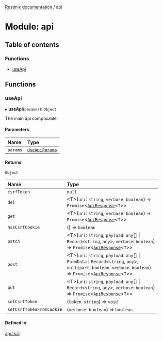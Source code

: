 [Restmix documentation](../README.md) / api

# Module: api

## Table of contents

### Functions

- [useApi](api.md#useapi)

## Functions

### useApi

▸ **useApi**(`params?`): `Object`

The main api composable

#### Parameters

| Name | Type |
| :------ | :------ |
| `params` | [`UseApiParams`](../interfaces/interfaces.UseApiParams.md) |

#### Returns

`Object`

| Name | Type |
| :------ | :------ |
| `csrfToken` | ``null`` |
| `del` | <T\>(`uri`: `string`, `verbose`: `boolean`) => `Promise`<[`ApiResponse`](../interfaces/interfaces.ApiResponse.md)<`T`\>\> |
| `get` | <T\>(`uri`: `string`, `verbose`: `boolean`) => `Promise`<[`ApiResponse`](../interfaces/interfaces.ApiResponse.md)<`T`\>\> |
| `hasCsrfCookie` | () => `boolean` |
| `patch` | <T\>(`uri`: `string`, `payload`: `any`[] \| `Record`<`string`, `any`\>, `verbose`: `boolean`) => `Promise`<[`ApiResponse`](../interfaces/interfaces.ApiResponse.md)<`T`\>\> |
| `post` | <T\>(`uri`: `string`, `payload`: `any`[] \| `FormData` \| `Record`<`string`, `any`\>, `multipart`: `boolean`, `verbose`: `boolean`) => `Promise`<[`ApiResponse`](../interfaces/interfaces.ApiResponse.md)<`T`\>\> |
| `put` | <T\>(`uri`: `string`, `payload`: `any`[] \| `Record`<`string`, `any`\>, `verbose`: `boolean`) => `Promise`<[`ApiResponse`](../interfaces/interfaces.ApiResponse.md)<`T`\>\> |
| `setCsrfToken` | (`token`: `string`) => `void` |
| `setCsrfTokenFromCookie` | (`verbose`: `boolean`) => `boolean` |

#### Defined in

[api.ts:5](https://github.com/synw/restmix/blob/d06c9c4/src/api.ts#L5)
